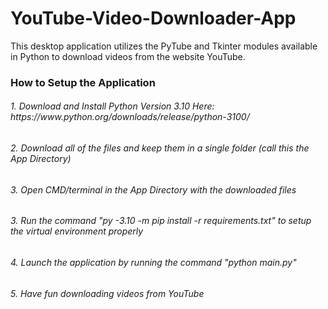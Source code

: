 # YouTube-Video-Downloader-App
This desktop application utilizes the PyTube and Tkinter modules available in Python to download videos from the website YouTube.

<h3><b> How to Setup the Application </b></h3>
<h6>1. Download and Install Python Version 3.10 Here: https://www.python.org/downloads/release/python-3100/</h6>
<h6>2. Download all of the files and keep them in a single folder (call this the App Directory)</h6>
<h6>3. Open CMD/terminal in the App Directory with the downloaded files</h6>
<h6>3. Run the command "py -3.10 -m pip install -r requirements.txt" to setup the virtual environment properly</h6>
<h6>4. Launch the application by running the command "python main.py"
<h6>5. Have fun downloading videos from YouTube</h6>
